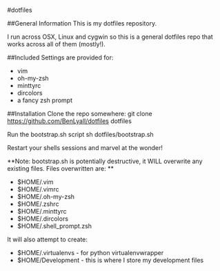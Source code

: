 #dotfiles


##General Information
This is my dotfiles repository.  

I run across OSX, Linux and cygwin so this is a general dotfiles repo that works across all of them (mostly!).


##Included
Settings are provided for:
* vim
* oh-my-zsh
* minttyrc
* dircolors
* a fancy zsh prompt

##Installation
Clone the repo somewhere:
    git clone https://github.com/BenLyall/dotfiles dotfiles

Run the bootstrap.sh script
    sh dotfiles/bootstrap.sh

Restart your shells sessions and marvel at the wonder!

**Note: bootstrap.sh is potentially destructive, it WILL overwrite any existing files.  Files overwritten are: **
* $HOME/.vim
* $HOME/.vimrc
* $HOME/.oh-my-zsh
* $HOME/.zshrc
* $HOME/.minttyrc
* $HOME/.dircolors
* $HOME/.shell_prompt.zsh 

It will also attempt to create:
* $HOME/.virtualenvs - for python virtualenvwrapper
* $HOME/Development - this is where I store my development files
